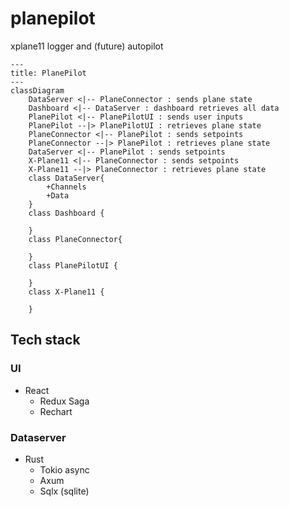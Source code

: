 # planepilot
xplane11 logger and (future) autopilot

```mermaid
---
title: PlanePilot
---
classDiagram
    DataServer <|-- PlaneConnector : sends plane state
    Dashboard <|-- DataServer : dashboard retrieves all data
    PlanePilot <|-- PlanePilotUI : sends user inputs
    PlanePilot --|> PlanePilotUI : retrieves plane state
    PlaneConnector <|-- PlanePilot : sends setpoints
    PlaneConnector --|> PlanePilot : retrieves plane state
    DataServer <|-- PlanePilot : sends setpoints
    X-Plane11 <|-- PlaneConnector : sends setpoints
    X-Plane11 --|> PlaneConnector : retrieves plane state
    class DataServer{
        +Channels
        +Data
    }
    class Dashboard {

    }
    class PlaneConnector{

    }
    class PlanePilotUI {

    }
    class X-Plane11 {

    }
```

## Tech stack

### UI
* React
  * Redux Saga
  * Rechart

###  Dataserver
* Rust
  * Tokio async
  * Axum
  * Sqlx (sqlite)

